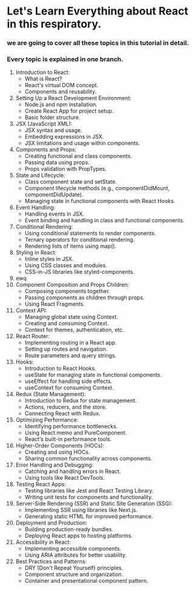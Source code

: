 # Let's Learn Everything about React in this respiratory.

### we are going to cover all these topics in this tutorial in detail. 


### Every topic is explained in one branch. 

<ol>
                <li>
                    Introduction to React:
                    <ul>
                        <li>What is React?</li>
                        <li>React's virtual DOM concept.</li>
                        <li>Components and reusability.</li>
                    </ul>
                </li>
                <li>
                    Setting Up a React Development Environment:
                    <ul>
                        <li>Node.js and npm installation.</li>
                        <li>Create React App for project setup.</li>
                        <li>Basic folder structure.</li>
                    </ul>
                </li>
                <li>
                    JSX (JavaScript XML):
                    <ul>
                        <li>JSX syntax and usage.</li>
                        <li>Embedding expressions in JSX.</li>
                        <li>JSX limitations and usage within components.</li>
                    </ul>
                </li>
                <li>
                    Components and Props:
                    <ul>
                        <li>Creating functional and class components.</li>
                        <li>Passing data using props.</li>
                        <li>Props validation with PropTypes.</li>
                    </ul>
                </li>
                <li>
                    State and Lifecycle:
                    <ul>
                        <li>Class component state and setState.</li>
                        <li>Component lifecycle methods (e.g., componentDidMount, componentDidUpdate).</li>
                        <li>Managing state in functional components with React Hooks.</li>
                    </ul>
                </li>
                <li>
                    Event Handling:
                    <ul>
                        <li>Handling events in JSX.</li>
                        <li>Event binding and handling in class and functional components.</li>
                    </ul>
                </li>
                <li>
                    Conditional Rendering:
                    <ul>
                        <li>Using conditional statements to render components.</li>
                        <li>Ternary operators for conditional rendering.</li>
                        <li>Rendering lists of items using map().</li>
                    </ul>
                </li>
                <li>
                    Styling in React:
                    <ul>
                        <li>Inline styles in JSX.</li>
                        <li>Using CSS classes and modules.</li>
                        <li>CSS-in-JS libraries like styled-components.</li>
                    </ul>
                </li>
                <li>
         ewq                                    
                    </ul>
                </li>
                <li>
                    Component Composition and Props Children:
                    <ul>
                        <li>Composing components together.</li>
                        <li>Passing components as children through props.</li>
                        <li>Using React Fragments.</li>
                    </ul>
                </li>
                <li>
                    Context API:
                    <ul>
                        <li>Managing global state using Context.</li>
                        <li>Creating and consuming Context.</li>
                        <li>Context for themes, authentication, etc.</li>
                    </ul>
                </li>
                <li>
                    React Router:
                    <ul>
                        <li>Implementing routing in a React app.</li>
                        <li>Setting up routes and navigation.</li>
                        <li>Route parameters and query strings.</li>
                    </ul>
                </li>
                <li>
                    Hooks:
                    <ul>
                        <li>Introduction to React Hooks.</li>
                        <li>useState for managing state in functional components.</li>
                        <li>useEffect for handling side effects.</li>
                        <li>useContext for consuming Context.</li>
                    </ul>
                </li>
                <li>
                    Redux (State Management):
                    <ul>
                        <li>Introduction to Redux for state management.</li>
                        <li>Actions, reducers, and the store.</li>
                        <li>Connecting React with Redux.</li>
                    </ul>
                </li>
                <li>
                    Optimizing Performance:
                    <ul>
                        <li>Identifying performance bottlenecks.</li>
                        <li>Using React.memo and PureComponent.</li>
                        <li>React's built-in performance tools.</li>
                    </ul>
                </li>
                <li>
                    Higher-Order Components (HOCs):
                    <ul>
                        <li>Creating and using HOCs.</li>
                        <li>Sharing common functionality across components.</li>
                    </ul>
                </li>
                <li>
                    Error Handling and Debugging:
                    <ul>
                        <li>Catching and handling errors in React.</li>
                        <li>Using tools like React DevTools.</li>
                    </ul>
                </li>
                <li>
                    Testing React Apps:
                    <ul>
                        <li>Testing libraries like Jest and React Testing Library.</li>
                        <li>Writing unit tests for components and functionality.</li>
                    </ul>
                </li>
                <li>
                    Server-Side Rendering (SSR) and Static Site Generation (SSG):
                    <ul>
                        <li>Implementing SSR using libraries like Next.js.</li>
                        <li>Generating static HTML for improved performance.</li>
                    </ul>
                </li>
                <li>
                    Deployment and Production:
                    <ul>
                        <li>Building production-ready bundles.</li>
                        <li>Deploying React apps to hosting platforms.</li>
                    </ul>
                </li>
                <li>
                    Accessibility in React:
                    <ul>
                        <li>Implementing accessible components.</li>
                        <li>Using ARIA attributes for better usability.</li>
                    </ul>
                </li>
                <li>
                    Best Practices and Patterns:
                    <ul>
                        <li>DRY (Don't Repeat Yourself) principles.</li>
                        <li>Component structure and organization.</li>
                        <li>Container and presentational component pattern.</li>
                    </ul>
                </li>
            </ol>


